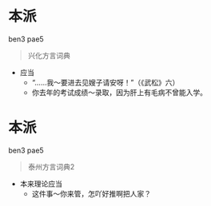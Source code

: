 # 本派
ben3 pae5
> 兴化方言词典
- 应当
  - “……我～要进去见嫂子请安呀！”（《武松》六）
  - 你去年的考试成绩～录取，因为肝上有毛病不曾能入学。

# 本派
ben3 pae5
> 泰州方言词典2
- 本来理论应当
  - 这件事～你来管，怎吖好推啊把人家？
